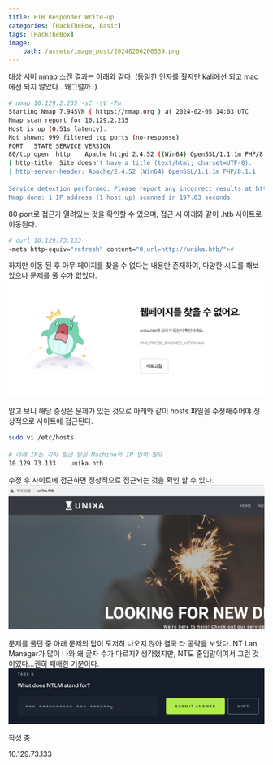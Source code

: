 ```yaml
---
title: HTB Responder Write-up
categories: [HackTheBox, Basic]
tags: [HackTheBox]
image:
    path: /assets/image_post/20240206200539.png
---
```


대상 서버 nmap 스캔 결과는 아래와 같다. (동일한 인자를 줬지만 kali에선 되고 mac에선 되지 않았다...왜그럴까..)
``` bash
# nmap 10.129.2.235 -sC -sV -Pn
Starting Nmap 7.94SVN ( https://nmap.org ) at 2024-02-05 14:03 UTC
Nmap scan report for 10.129.2.235
Host is up (0.51s latency).
Not shown: 999 filtered tcp ports (no-response)
PORT   STATE SERVICE VERSION
80/tcp open  http    Apache httpd 2.4.52 ((Win64) OpenSSL/1.1.1m PHP/8.1.1)
|_http-title: Site doesn't have a title (text/html; charset=UTF-8).
|_http-server-header: Apache/2.4.52 (Win64) OpenSSL/1.1.1m PHP/8.1.1

Service detection performed. Please report any incorrect results at https://nmap.org/submit/ .
Nmap done: 1 IP address (1 host up) scanned in 197.03 seconds
```

80 port로 접근가 열려있는 것을 확인할 수 있으며, 접근 시 아래와 같이 .htb 사이트로 이동된다.

``` bash
# curl 10.129.73.133
<meta http-equiv="refresh" content="0;url=http://unika.htb/">#
```

하지만 이동 된 후 아무 페이지를 찾을 수 없다는 내용만 존재하여, 다양한 시도를 해보았으나 문제를 풀 수가 없었다.
![](../assets/image_post/20240207174302.png)

알고 보니 해당 증상은 문제가 있는 것으로 아래와 같이 hosts 파일을 수정해주어야 정상적으로 사이트에 접근된다.
``` bash 
sudo vi /etc/hosts

# 아래 IP는 각자 발급 받은 Machine의 IP 입력 필요
10.129.73.133    unika.htb
```

수정 후 사이트에 접근하면 정상적으로 접근되는 것을 확인 할 수 있다.
![](../assets/image_post/20240207174736.png)

문제를 풀던 중 아래 문제의 답이 도저히 나오지 않아 결국 타 공략을 보았다. NT Lan Manager가 많이 나와 왜 글자 수가 다르지? 생각했지만, NT도 줄임말이여서 그런 것이였다...괜히 패배한 기분이다.
![](../assets/image_post/20240207175049.png)



작성 중

10.129.73.133